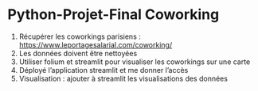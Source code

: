 # Python-Projet-Final Coworking


1. Récupérer les coworkings parisiens : https://www.leportagesalarial.com/coworking/
2. ⁠Les données doivent être nettoyées 
3. ⁠Utiliser folium et streamlit pour visualiser les coworkings sur une carte
5. Déployé l’application streamlit et me donner l’accès
6. ⁠Visualisation : ajouter à streamlit les visualisations des données 
